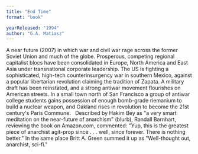 ```yaml
---
title: "End Time"
format: "book"

yearReleased: "1994"
author: "G.A. Matiasz"
---
```

A near future  (2007) in which war and civil war rage across the former Soviet Union and much  of the globe. Prosperous, competing regional capitalist blocs have been  consolidated in Europe, North America and East Asia under transnational  corporate leadership. The US is fighting a sophisticated, high-tech  counterinsurgency war in southern Mexico, against a popular libertarian  revolution claiming the tradition of Zapata. A military draft has been  reinstated, and a strong antiwar movement flourishes on American streets. In a  small town north of San Francisco a group of antiwar college students gains  possession of enough bomb-grade riemanium to build a nuclear weapon, and Oakland  rises in revolution to become the 21st century's Paris Commune.
 
Described by Hakim Bey as "a very smart  meditation on the near-future of anarchism" (blurb), Randall Barnhart, reviewing  the book on Amazon.com, commented: "Yup, this is the greatest piece of anarchist agit-prop since . . . well, since forever. There is nothing better." In the same  place Britt A. Green summed it up as  "Well-thought out, anarchist, sci-fi."
 
 